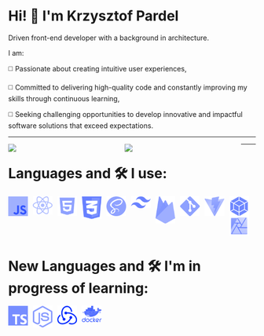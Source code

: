 # Hi! 👋 I'm Krzysztof Pardel

Driven front-end developer with a background in architecture.

I am:

◻️ Passionate about creating intuitive user experiences,

◻️ Committed to delivering high-quality code and constantly improving my skills through continuous learning,

◻️ Seeking challenging opportunities to develop innovative and impactful software solutions that exceed expectations.

---

<img align='left' width='47%' src="https://github-readme-stats.vercel.app/api/top-langs/?username=KrzysztofPardel&layout=">
<img align='left' width='47%' src="https://github-readme-stats.vercel.app/api?username=KrzysztofPardel&show_icons=true&theme=cobalt">

---

<h1> Languages and 🛠 I use:</h1>
<p style="display:block;">
                <img alt="JavaScript" align="left" style="padding-right:10px;" width="40px" src="img/JS.jpg">
                <img  alt="JavaScript" align="left" style="padding-right:10px;" width="40px" src="img/React.png" >
                <img  alt="JavaScript" align="left" style="padding-right:10px;" width="40px" src="img/HTML5.png" >
                <img  alt="JavaScript" align="left" style="padding-right:10px;" width="40px" src="img/CSS3.png">
                <img  alt="JavaScript" align="left" style="padding-right:10px;" width="40px" src="img/SASS.png">
                <img  alt="JavaScript" align="left" style="padding-right:10px;" width="40px" src="img/TailwindCSS.png">
                <img  alt="JavaScript" align="left" style="padding-right:10px;" width="40px" src="img/Firebase.png">
                <img  alt="JavaScript" align="left" style="padding-right:10px;" width="40px" src="img/GIT.png">
                <img  alt="JavaScript" align="left" style="padding-right:10px;" width="40px" src="img/Vite.png">
                <img  alt="JavaScript" align="left" style="padding-right:10px;" width="40px" src="img/WebPack.png">
                <img  alt="JavaScript" style="padding-right:10px;" width="40px" src="img/Affinity.png">
</p>

<h1> New Languages and 🛠 I'm in progress of learning:</h1>

<p>
<img  alt="JavaScript" align="left" style="padding-right:10px;" width="40px" src="img/TS.jpg">
<img  alt="JavaScript" align="left" style="padding-right:10px;" width="40px" src="img/NodeJS.png">
<img  alt="JavaScript" align="left" style="padding-right:10px;" width="40px" src="img/Redux.png">
<img  alt="JavaScript" style="padding-right:10px;" width="40px" src="img/Dokker.png">
</p>
<!-- [![Top Langs](https://github-readme-stats.vercel.app/api/top-langs/?username=KrzysztofPardel&hide_progress=true)](https://github.com/anuraghazra/github-readme-stats) -->
